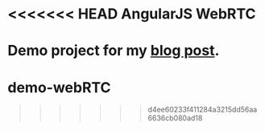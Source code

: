 <<<<<<< HEAD
AngularJS WebRTC
================

Demo project for my [blog post](http://blog.mgechev.com/2014/12/26/multi-user-video-conference-webrtc-angularjs-yeoman/).
=======
# demo-webRTC
>>>>>>> d4ee60233f411284a3215dd56aa6636cb080ad18
